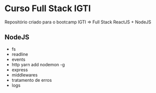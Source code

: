 # Curso Full Stack IGTI
Repositório criado para o bootcamp IGTI => Full Stack ReactJS + NodeJS


## NodeJS
  - fs
  - readline
  - events
  - http
    yarn add nodemon -g
  - express  
  - middlewares
  - tratamento de erros
  - logs